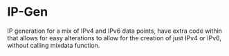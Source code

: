 # IP-Gen
IP generation for a mix of IPv4 and IPv6 data points, have extra code within that allows for easy alterations to allow for the creation of just IPv4 or IPv6, without calling mixdata function. 
